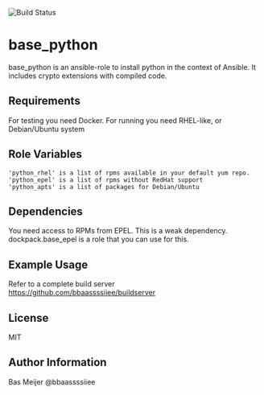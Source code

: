 ![Build Status](https://api.travis-ci.org/dockpack/base_python.svg)

base_python
=========

base_python is an ansible-role to install python in the context of Ansible.
It includes crypto extensions with compiled code.

Requirements
------------

For testing you need Docker.
For running you need RHEL-like, or Debian/Ubuntu system


Role Variables
--------------

```
'python_rhel' is a list of rpms available in your default yum repo.
'python_epel' is a list of rpms without RedHat support
'python_apts' is a list of packages for Debian/Ubuntu
```

Dependencies
------------

You need access to RPMs from EPEL. This is a weak dependency.
dockpack.base_epel is a role that you can use for this.

Example Usage
----------------

Refer to a complete build server https://github.com/bbaassssiiee/buildserver

License
-------

MIT

Author Information
------------------

Bas Meijer
@bbaassssiiee
